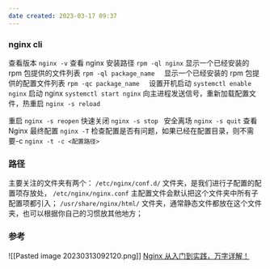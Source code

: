 ```yaml
---
date created: 2023-03-17 09:37
---
```


### nginx cli
查看版本 `nginx -v`
查看 nginx 安装路径 `rpm -ql nginx`
显示一个已经安装的 rpm 包提供的文件列表 `rpm -ql package_name `  
显示一个已经安装的 rpm 包提供的配置文件列表 `rpm -qc package_name `  
设置开机启动 `systemctl enable nginx`
启动 nginx `systemctl start nginx`
向主进程发送信号，重新加载配置文件，热重启 `nginx -s reload`

重启 `nginx -s reopen`
快速关闭 `nginx -s stop `
安全离场 `nginx -s quit`
查看 Nginx 最终配置 `nginx -T`
检查配置是否有问题，如果已经在配置目录，则不需要-c `nginx -t -c <配置路径>`

### 路径
主要关注的文件夹有两个：
`/etc/nginx/conf.d/` 文件夹，是我们进行子配置的配置项存放处，
`/etc/nginx/nginx.conf` 主配置文件会默认把这个文件夹中所有子配置项都引入；
`/usr/share/nginx/html/` 文件夹，通常静态文件都放在这个文件夹，也可以根据你自己的习惯放其他地方；

### 参考

![[Pasted image 20230313092120.png]]
[Nginx 从入门到实践，万字详解！](https://juejin.cn/post/6844904144235413512)
